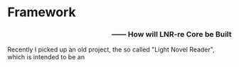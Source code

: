 ﻿# Framework 
### <p align="right">—— How will LNR-re Core be Built</p>

Recently I picked up an old project, the so called "Light Novel Reader",
which is intended to be an 